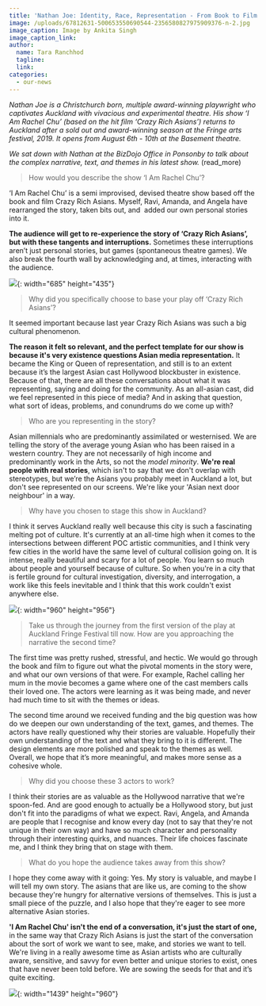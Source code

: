 ```yaml
---
title: 'Nathan Joe: Identity, Race, Representation - From Book to Film to Stage'
image: /uploads/67812631-500653550690544-2356580827975909376-n-2.jpg
image_caption: Image by Ankita Singh
image_caption_link:
author:
  name: Tara Ranchhod
  tagline:
  link:
categories:
  - our-news
---
```


*Nathan Joe is a Christchurch born, multiple award-winning playwright who captivates Auckland with vivacious and experimental theatre. His show ‘I Am Rachel Chu’ (based on the hit film ‘Crazy Rich Asians’) returns to Auckland after a sold out and award-winning season at the Fringe arts festival, 2019. It opens from August 6th - 10th at the Basement theatre.&nbsp;*

*We sat down with Nathan at the BizDojo Office in Ponsonby to talk about the complex narrative, text, and themes in his latest show.* (read\_more)

> How would you describe the show ‘I Am Rachel Chu’?

‘I Am Rachel Chu’ is a semi improvised, devised theatre show based off the book and film Crazy Rich Asians. Myself, Ravi, Amanda, and Angela have rearranged the story, taken bits out, and&nbsp; added our own personal stories into it.&nbsp;

**The audience will get to re-experience the story of ‘Crazy Rich Asians’, but with these tangents and interruptions.** Sometimes these interruptions aren’t just personal stories, but games (spontaneous theatre games). We also break the fourth wall by acknowledging and, at times, interacting with the audience.

![](/uploads/irc-1.jpg){: width="685" height="435"}

> Why did you specifically choose to base your play off ‘Crazy Rich Asians’?

It seemed important because last year Crazy Rich Asians was such a big cultural phenomenon.

**The reason it felt so relevant, and the perfect template for our show is because it's very existence questions Asian media representation.** It became the King or Queen of representation, and still is to an extent because it’s the largest Asian cast Hollywood blockbuster in existence. Because of that, there are all these conversations about what it was representing, saying and doing for the community. As an all-asian cast, did we feel represented in this piece of media? And in asking that question, what sort of ideas, problems, and conundrums do we come up with?

> Who are you representing in the story?

Asian millennials who are predominantly assimilated or westernised. We are telling the story of the average young Asian who has been raised in a western country. They are not necessarily of high income and predominantly work in the Arts, so not the *model minority*. **We're real people with real stories**, which isn't to say that we don't overlap with stereotypes, but we’re the Asians you probably meet in Auckland a lot, but don't see represented on our screens. We're like your 'Asian next door neighbour' in a way.

> Why have you chosen to stage this show in Auckland?&nbsp;

I think it serves Auckland really well because this city is such a fascinating melting pot of culture. It's currently at an all-time high when it comes to the intersections between different POC artistic communities, and I think very few cities in the world have the same level of cultural collision going on. It is intense, really beautiful and scary for a lot of people. You learn so much about people and yourself because of culture. So when you're in a city that is fertile ground for cultural investigation, diversity, and interrogation, a work like this feels inevitable and I think that this work couldn't exist anywhere else.

![](/uploads/67199143-463342954457737-3136277027544367104-n-3.jpg){: width="960" height="956"}

> Take us through the journey from the first version of the play at Auckland Fringe Festival till now. How are you approaching the narrative the second time?&nbsp;

The first time was pretty rushed, stressful, and hectic. We would go through the book and film to figure out what the pivotal moments in the story were, and what our own versions of that were. For example, Rachel calling her mum in the movie becomes a game where one of the cast members calls their loved one. The actors were learning as it was being made, and never had much time to sit with the themes or ideas.&nbsp;

The second time around we received funding and the big question was how do we deepen our own understanding of the text, games, and themes. The actors have really questioned why their stories are valuable. Hopefully their own understanding of the text and what they bring to it is different. The design elements are more polished and speak to the themes as well. Overall, we hope that it’s more meaningful, and makes more sense as a cohesive whole.

> Why did you choose these 3 actors to work?

I think their stories are as valuable as the Hollywood narrative that we're spoon-fed. And are good enough to actually be a Hollywood story, but just don't fit into the paradigms of what we expect. Ravi, Angela, and Amanda are people that I recognise and know every day (not to say that they're not unique in their own way) and have so much character and personality through their interesting quirks, and nuances. Their life choices fascinate me, and I think they bring that on stage with them.

> What do you hope the audience takes away from this show?

I hope they come away with it going: Yes. My story is valuable, and maybe I will tell my own story. The asians that are like us, are coming to the show because they're hungry for alternative versions of themselves. This is just a small piece of the puzzle, and I also hope that they're eager to see more alternative Asian stories.&nbsp;

**'I Am Rachel Chu' isn't the end of a conversation, it's just the start of one,** in the same way that Crazy Rich Asians is just the start of the conversation about the sort of work we want to see, make, and stories we want to tell. We're living in a really awesome time as Asian artists who are culturally aware, sensitive, and savvy for even better and unique stories to exist, ones that have never been told before. We are sowing the seeds for that and it’s quite exciting.

![](/uploads/67288749-1735484549929634-2231182759483670528-n-2.jpg){: width="1439" height="960"}